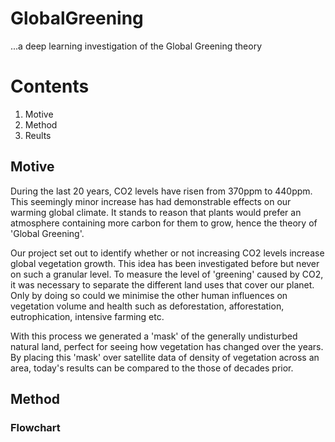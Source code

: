 # GlobalGreening
...a deep learning investigation of the Global Greening theory

# Contents
1. Motive
2. Method
3. Reults

## Motive
During the last 20 years, CO2 levels have risen from 370ppm to 440ppm. This seemingly minor increase has had demonstrable effects on our warming global climate. It stands to reason that
plants would prefer an atmosphere containing more carbon for them to grow, hence the theory of 'Global Greening'.

Our project set out to identify whether or not increasing CO2 levels increase global vegetation growth. This idea has been investigated before but never on such a granular level. To measure the level of 'greening' caused by CO2, it was necessary to separate the different land uses that cover our planet. Only by doing so could we minimise the other human influences on vegetation volume and health such as deforestation, afforestation, eutrophication, intensive farming etc.

With this process we generated a 'mask' of the generally undisturbed natural land, perfect for seeing how vegetation has changed over the years. By placing this 'mask' over satellite data of density of vegetation across an area, today's results can be compared to the those of decades prior.

## Method

### Flowchart


